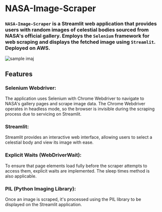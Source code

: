 # NASA-Image-Scraper
### `NASA-Image-Scraper` is a Streamlit web application that provides users with random images of celestial bodies sourced from NASA's official gallery. Employs the `Selenium` framework for web scraping and displays the fetched image using `Streamlit`. Deployed on AWS.

![sample imaj](https://github.com/nazlicanto/NASA-Image-Scraper/tree/main/imaj)


## Features

### Selenium Webdriver: 
The application uses Selenium with Chrome Webdriver to navigate to NASA's gallery pages and scrape image data. The Chrome Webdriver operates in headless mode, so the browser is invisible during the scraping process due to servicing on Streamlit. 

### Streamlit: 
Streamlit provides an interactive web interface, allowing users to select a celestial body and view its image with ease.

### Explicit Waits (WebDriverWait): 
To ensure that page elements load fully before the scraper attempts to access them, explicit waits are implemented. The sleep times method is also applicable.


### PIL (Python Imaging Library): 
Once an image is scraped, it's processed using the PIL library to be displayed on the Streamlit application.
